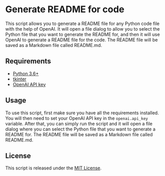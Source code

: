 # Generate README for code

This script allows you to generate a README file for any Python code file with the help of OpenAI. It will open a file dialog to allow you to select the Python file that you want to generate the README for, and then it will use OpenAI to generate a README file for the code. The README file will be saved as a Markdown file called README.md.

## Requirements

- [Python 3.6+](https://www.python.org/downloads/)
- [tkinter](https://docs.python.org/3/library/tkinter.html)
- [OpenAI API key](https://openai.com/api-keys/)

## Usage

To use this script, first make sure you have all the requirements installed. You will then need to set your OpenAI API key in the `openai.api_key` variable. After that, you can simply run the script and it will open a file dialog where you can select the Python file that you want to generate a README for. The README file will be saved as a Markdown file called README.md.

## License

This script is released under the [MIT License](https://opensource.org/licenses/MIT).
